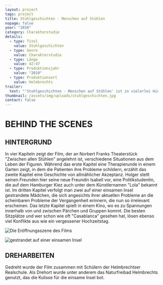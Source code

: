 ```yaml
---
layout: project
tags: project
title: Stuhlgeschichten - Menschen auf Stühlen
nopage: false
year: "2010"
category: Charakterstudie
details:
  - type: Titel
    value: Stuhlgeschichten
  - type: Genre
    value: Charakterstudie
  - type: Länge
    value: 42:47
  - type: Produktionsjahr
    value: "2010"
  - type: Produktionsort
    value: Helmbrechts
trailer:
  text: "'Stuhlgeschichten - Menschen auf Stühlen' ist in vielerlei Hinsicht anders als andere Produktionen des Arbeitskreises. Mit seinen langen Einstellungen, wenigen Schauplätzen und fast ohne Schnitte wirkt diese Charakterstudie, die sich vor allem auf die vorkommenden Personen und deren Beziehung zueinander und weniger auf eine actionreiche Handlung konzentriert, mehr wie ein auf Film festgehaltenes Theaterstück."
thumbnail: /assets/img/uploads/stuhlgeschichten.jpg
contact: false
---
```


# BEHIND THE SCENES

## HINTERGRUND

In vier Kapiteln zeigt der Film, der an Norbert Franks Theaterstück "Zwischen allen Stühlen" angelehnt ist, verschiedene Situationen aus dem Leben der Figuren. Während das erste Kapitel eine Therapierunde in einem Garten zeigt, in dem die Patienten ihre Probleme schildern, erzählt das zweite Kapitel eine Geschichte von allmählicher Akzeptanz. Holger stellt seinen Freunden hier seine neue Freundin Isabell vor, eine Politikstudentin, die auf dem Hamburger Kiez auch unter dem Künstlernamen "Lola" bekannt ist. Im dritten Kapitel verfolgt man zwei auf einer einsamen Insel gestrandete Mädchen, die sich angesichts ihrer aktuellen Probleme an die scheinbaren Probleme der Vergangenheit erinnern, die nun so irrelevant erscheinen. Das letzte Kapitel spielt in einem Kino, wo es zu Spannungen innerhalb von und zwischen Pärchen und Gruppen kommt. Die besten Sitzplätze und wer schon wie oft "Casablanca" gesehen hat, lösen ebenso viel Konflikte aus wie ein vergessener Hochzeitstag.

![Die Eröffnungsszene des Films](/assets/img/uploads/stuhlgeschichten1.jpg "Die Eröffnungsszene des Films")

![gestrandet auf einer einsamen Insel](/assets/img/uploads/stuhlgeschichten2.jpg "gestrandet auf einer einsamen Insel")

## DREHARBEITEN

Gedreht wurde der Film zusammen mit Schülern der Helmbrechtser Realschule. Als Drehort wurde unter anderem das Naturfreibad Helmbrechts genutzt, das die Kulisse für die einsame Insel bot.
